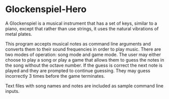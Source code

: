 # Glockenspiel-Hero
A Glockenspiel is a musical instrument that has a set of keys, similar to a piano, except that rather than use strings, it uses the natural vibrations of metal plates. 

This program accepts musical notes as command line arguments and converts them to their sound frequencies in order to play music. There are two modes of operation: song mode and game mode. The user may either choose to play a song or play a game that allows them to guess the notes in the song without the octave number. If the guess is correct the next note is played and they are prompted to continue guessing. They may guess incorrectly 3 times before the game terminates.  


Text files with song names and notes are included as sample command line inputs.
